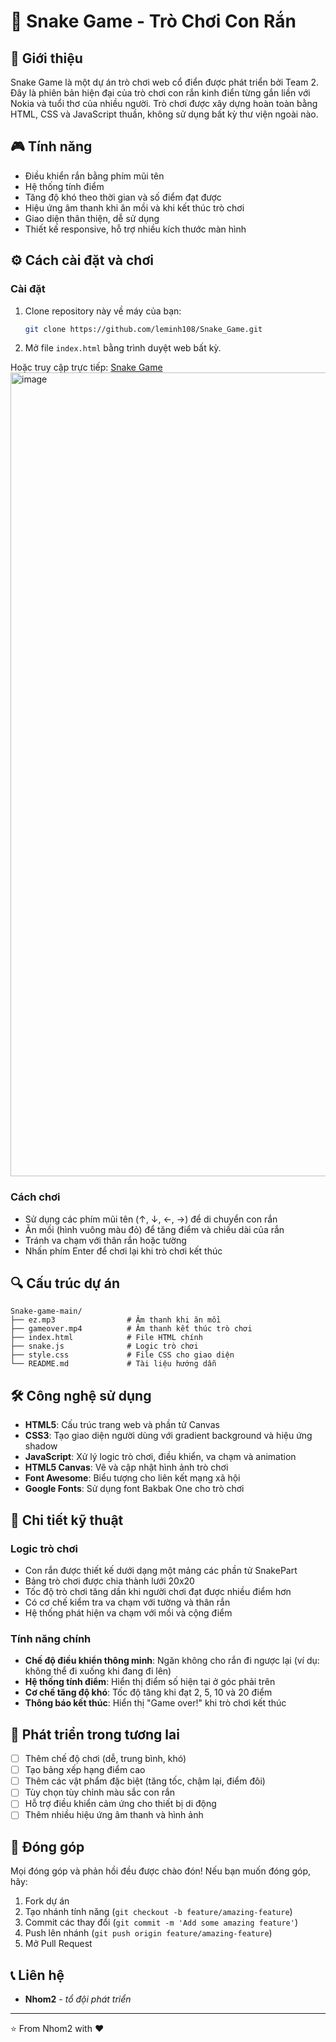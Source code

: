 # 🐍 Snake Game - Trò Chơi Con Rắn

## 📖 Giới thiệu

Snake Game là một dự án trò chơi web cổ điển được phát triển bởi Team 2. Đây là phiên bản hiện đại của trò chơi con rắn kinh điển từng gắn liền với Nokia và tuổi thơ của nhiều người. Trò chơi được xây dựng hoàn toàn bằng HTML, CSS và JavaScript thuần, không sử dụng bất kỳ thư viện ngoài nào.

## 🎮 Tính năng

-   Điều khiển rắn bằng phím mũi tên
-   Hệ thống tính điểm
-   Tăng độ khó theo thời gian và số điểm đạt được
-   Hiệu ứng âm thanh khi ăn mồi và khi kết thúc trò chơi
-   Giao diện thân thiện, dễ sử dụng
-   Thiết kế responsive, hỗ trợ nhiều kích thước màn hình

## ⚙️ Cách cài đặt và chơi

### Cài đặt

1. Clone repository này về máy của bạn:

    ```bash
    git clone https://github.com/leminh108/Snake_Game.git
    ```

2. Mở file `index.html` bằng trình duyệt web bất kỳ.

Hoặc truy cập trực tiếp: [Snake Game](https://leminh108.github.io/Snake_Game/)
<img width="2123" height="1286" alt="image" src="https://github.com/user-attachments/assets/29a3914c-a8db-4501-9a4d-c92804d06036" />



### Cách chơi

-   Sử dụng các phím mũi tên (↑, ↓, ←, →) để di chuyển con rắn
-   Ăn mồi (hình vuông màu đỏ) để tăng điểm và chiều dài của rắn
-   Tránh va chạm với thân rắn hoặc tường
-   Nhấn phím Enter để chơi lại khi trò chơi kết thúc

## 🔍 Cấu trúc dự án

```
Snake-game-main/
├── ez.mp3                # Âm thanh khi ăn mồi
├── gameover.mp4          # Âm thanh kết thúc trò chơi
├── index.html            # File HTML chính
├── snake.js              # Logic trò chơi
├── style.css             # File CSS cho giao diện
└── README.md             # Tài liệu hướng dẫn
```

## 🛠️ Công nghệ sử dụng

-   **HTML5**: Cấu trúc trang web và phần tử Canvas
-   **CSS3**: Tạo giao diện người dùng với gradient background và hiệu ứng shadow
-   **JavaScript**: Xử lý logic trò chơi, điều khiển, va chạm và animation
-   **HTML5 Canvas**: Vẽ và cập nhật hình ảnh trò chơi
-   **Font Awesome**: Biểu tượng cho liên kết mạng xã hội
-   **Google Fonts**: Sử dụng font Bakbak One cho trò chơi

## 📝 Chi tiết kỹ thuật

### Logic trò chơi

-   Con rắn được thiết kế dưới dạng một mảng các phần tử SnakePart
-   Bảng trò chơi được chia thành lưới 20x20
-   Tốc độ trò chơi tăng dần khi người chơi đạt được nhiều điểm hơn
-   Có cơ chế kiểm tra va chạm với tường và thân rắn
-   Hệ thống phát hiện va chạm với mồi và cộng điểm

### Tính năng chính

-   **Chế độ điều khiển thông minh**: Ngăn không cho rắn đi ngược lại (ví dụ: không thể đi xuống khi đang đi lên)
-   **Hệ thống tính điểm**: Hiển thị điểm số hiện tại ở góc phải trên
-   **Cơ chế tăng độ khó**: Tốc độ tăng khi đạt 2, 5, 10 và 20 điểm
-   **Thông báo kết thúc**: Hiển thị "Game over!" khi trò chơi kết thúc

## 🔮 Phát triển trong tương lai

-   [ ] Thêm chế độ chơi (dễ, trung bình, khó)
-   [ ] Tạo bảng xếp hạng điểm cao
-   [ ] Thêm các vật phẩm đặc biệt (tăng tốc, chậm lại, điểm đôi)
-   [ ] Tùy chọn tùy chỉnh màu sắc con rắn
-   [ ] Hỗ trợ điều khiển cảm ứng cho thiết bị di động
-   [ ] Thêm nhiều hiệu ứng âm thanh và hình ảnh

## 🤝 Đóng góp

Mọi đóng góp và phản hồi đều được chào đón! Nếu bạn muốn đóng góp, hãy:

1. Fork dự án
2. Tạo nhánh tính năng (`git checkout -b feature/amazing-feature`)
3. Commit các thay đổi (`git commit -m 'Add some amazing feature'`)
4. Push lên nhánh (`git push origin feature/amazing-feature`)
5. Mở Pull Request

## 📞 Liên hệ

-   **Nhom2** - _tổ đội phát triển_

---

⭐️ From Nhom2 with ❤️
